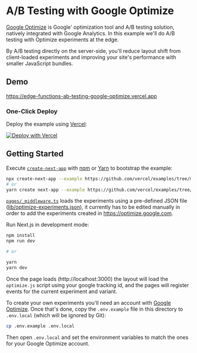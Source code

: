 # A/B Testing with Google Optimize

[Google Optimize](https://marketingplatform.google.com/about/optimize/) is Google' optimization tool and A/B testing solution, natively integrated with Google Analytics. In this example we'll do A/B testing with Optimize experiments at the edge.

By A/B testing directly on the server-side, you'll reduce layout shift from client-loaded experiments and improving your site's performance with smaller JavaScript bundles.

## Demo

https://edge-functions-ab-testing-google-optimize.vercel.app

### One-Click Deploy

Deploy the example using [Vercel](https://vercel.com?utm_source=github&utm_medium=readme):

[![Deploy with Vercel](https://vercel.com/button)](https://vercel.com/new/clone?repository-url=https://github.com/vercel/examples/tree/main/edge-functions/ab-testing-google-optimize&project-name=ab-testing-google-optimize&repository-name=ab-testing-google-optimize)

## Getting Started

Execute [`create-next-app`](https://github.com/vercel/next.js/tree/canary/packages/create-next-app) with [npm](https://docs.npmjs.com/cli/init) or [Yarn](https://yarnpkg.com/lang/en/docs/cli/create/) to bootstrap the example:

```bash
npx create-next-app --example https://github.com/vercel/examples/tree/main/edge-functions/ab-testing-google-optimize ab-testing-google-optimize
# or
yarn create next-app --example https://github.com/vercel/examples/tree/main/edge-functions/ab-testing-google-optimize ab-testing-google-optimize
```

[`pages/_middleware.ts`](pages/_middleware.ts) loads the experiments using a pre-defined JSON file ([lib/optimize-experiments.json](lib/optimize-experiments.json)), it currently has to be edited manually in order to add the experiments created in https://optimize.google.com.

Run Next.js in development mode:

```bash
npm install
npm run dev

# or

yarn
yarn dev
```

Once the page loads (http://localhost:3000) the layout will load the `optimize.js` script using your google tracking id, and the pages will register events for the current experiment and variant.

To create your own experiments you'll need an account with [Google Optimize](https://optimize.google.com/optimize/home). Once that's done, copy the `.env.example` file in this directory to `.env.local` (which will be ignored by Git):

```bash
cp .env.example .env.local
```

Then open `.env.local` and set the environment variables to match the ones for your Google Optimize account.
